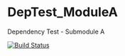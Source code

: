 # DepTest_ModuleA
Dependency Test - Submodule A

[![Build Status](https://travis-ci.org/mezorian/DepTest_ModuleA.svg?branch=master)](https://travis-ci.org/mezorian/DepTest_ModuleA)
